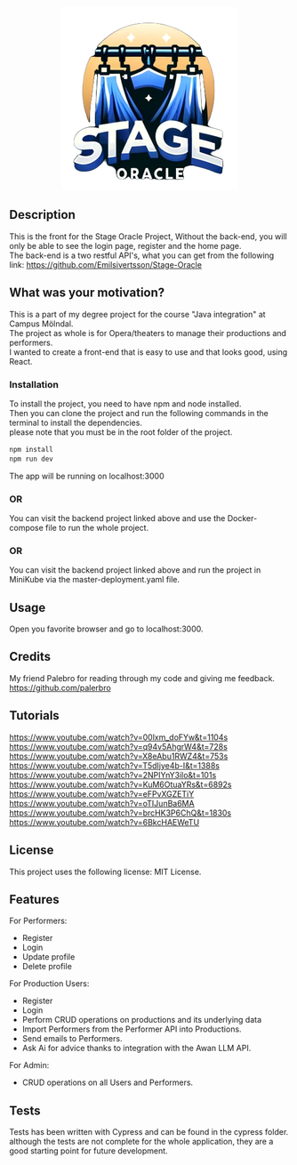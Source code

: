 <p align="center">
<img src="src/assets/logo hanger.png" alt="Logo" width="316" height="329">
</p>

## Description
This is the front for the Stage Oracle Project, 
Without the back-end, you will only be able to see the login page, register and the home page. \
The back-end is a two restful API's, what you can get from the following link:
https://github.com/Emilsivertsson/Stage-Oracle

## What was your motivation?
This is a part of my degree project for the course "Java integration" at Campus Mölndal. \
The project as whole is for Opera/theaters to manage their productions and performers. \
I wanted to create a front-end that is easy to use and that looks good, using React.

### Installation
To install the project, you need to have npm and node installed. \
Then you can clone the project and run the following commands in the terminal to install the dependencies. \
please note that you must be in the root folder of the project.

```sh
npm install
npm run dev
```

The app will be running on localhost:3000

### OR 
You can visit the backend project linked above and use the Docker-compose file to run the whole project.

### OR
You can visit the backend project linked above and run the project in MiniKube via the master-deployment.yaml file. 

## Usage
Open you favorite browser and go to localhost:3000. 

## Credits
My friend Palebro for reading through my code and giving me feedback.
https://github.com/palerbro

## Tutorials
https://www.youtube.com/watch?v=00lxm_doFYw&t=1104s
https://www.youtube.com/watch?v=q94v5AhgrW4&t=728s
https://www.youtube.com/watch?v=X8eAbu1RWZ4&t=753s
https://www.youtube.com/watch?v=T5dIjye4b-I&t=1388s
https://www.youtube.com/watch?v=2NPIYnY3ilo&t=101s
https://www.youtube.com/watch?v=KuM6OtuaYRs&t=6892s
https://www.youtube.com/watch?v=eFPvXGZETiY
https://www.youtube.com/watch?v=oTIJunBa6MA
https://www.youtube.com/watch?v=brcHK3P6ChQ&t=1830s
https://www.youtube.com/watch?v=6BkcHAEWeTU

## License
This project uses the following license: MIT License.

## Features
For Performers:
- Register
- Login
- Update profile
- Delete profile

For Production Users:
- Register
- Login
- Perform CRUD operations on productions and its underlying data
- Import Performers from the Performer API into Productions.
- Send emails to Performers.
- Ask Ai for advice thanks to integration with the Awan LLM API.

For Admin:  
- CRUD operations on all Users and Performers.

## Tests
Tests has been written with Cypress and can be found in the cypress folder. \
although the tests are not complete for the whole application, they are a good starting point for future development.
